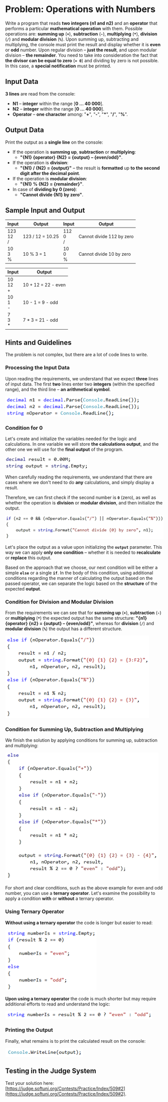 # Problem: Operations with Numbers

Write a program that reads **two integers (n1 and n2)** and an **operator** that performs a particular **mathematical operation** with them. Possible operations are: **summing up** (**`+`**), **subtraction** (**`-`**), **multiplying** (**`*`**), **division** (**`/`**) and **modular division** (**`%`**). Upon summing up, subtracting and multiplying, the console must print the result and display whether it is **even** or **odd** number. Upon regular division – **just the result**, and upon modular division – **the remainder**. You need to take into consideration the fact that **the divisor can be equal to zero** (**`= 0`**) and dividing by zero is not possible. In this case, a **special notification** must be printed.

## Input Data

**3 lines** are read from the console:

- **N1** – **integer** within the range [**0 … 40 000**].
- **N2** – **integer** within the range [**0 … 40 000**].
- **Operator** – **one character** among: "**+**", "**-**", "**\***", "**/**", "**%**".

## Output Data

Print the output as a **single line** on the console:

- If the operation is **summing up**, **subtraction** or **multiplying**:
  - **"{N1} {operator} {N2} = {output} – {even/odd}"**.
- If the operation is **division**:
  - **"{N1} / {N2} = {output}"** – the result is **formatted** up **to the second digit after the decimal point**.
- If the operation is **modular division**:
  - **"{N1} % {N2} = {remainder}"**.
- In case of **dividing by 0 (zero)**:
  - **"Cannot divide {N1} by zero"**.

## Sample Input and Output

| Input | Output | Input | Output |
|---|---|---|---|
|123<br>12<br>/|123 / 12 = 10.25|112<br>0<br>/|Cannot divide 112 by zero|
|10<br>3<br>%|10 % 3 = 1|10<br>0<br>%|Cannot divide 10 by zero|

| Input | Output |
|---|---|
|10<br>12<br>+|10 + 12 = 22 - even|
|10<br>1<br>-|10 - 1 = 9 - odd|
|7<br>3<br>\*|7 * 3 = 21 - odd|

## Hints and Guidelines

The problem is not complex, but there are a lot of code lines to write.

### Processing the Input Data

Upon reading the requirements, we understand that we expect **three** lines of input data. The first **two** lines enter two **integers** (within the specified range), and the third line – **an arithmetical symbol**. 

![](/assets/chapter-4-2-images/03.Operations-01.png)

### Condition for 0

Let's create and initialize the variables needed for the logic and calculations. In one variable we will store **the calculations output**, and the other one we will use for the **final output** of the program.

![](/assets/chapter-4-2-images/03.Operations-02.jpg)

When carefully reading the requirements, we understand that there are cases where we don't need to do **any** calculations, and simply display a result.

Therefore, we can first check if the second number is **`0`** (zero), as well as whether the operation is **division** or **modular division**, and then initialize the output.

![](/assets/chapter-4-2-images/03.Operations-03.jpg)

Let's place the output as a value upon initializing the **`output`** parameter. This way we can apply **only one condition** – whether it is needed to **recalculate** or **replace** this output. 

Based on the approach that we choose, our next condition will be either a simple **`else`** or a single **`if`**. In the body of this condition, using additional conditions regarding the manner of calculating the output based on the passed operator, we can separate the logic based on the **structure** of the expected **output**. 

### Condition for Division and Modular Division

From the requirements we can see that for **summing up** (**`+`**), **subtraction** (**`-`**) or **multiplying** (**`*`**) the expected output has the same structure: **"{n1} {operator} {n2} = {output} – {even/odd}"**, whereas for **division** (**`/`**) and **modular division** (**`%`**) the output has a different structure.

![](/assets/chapter-4-2-images/03.Operations-04.png)

### Condition for Summing Up, Subtraction and Multiplying

We finish the solution by applying conditions for summing up, subtraction and multiplying:

![](/assets/chapter-4-2-images/03.Operations-05.jpg)

For short and clear conditions, such as the above example for even and odd number, you can use a **ternary operator**. Let's examine the possibility to apply a condition **with** or **without** a ternary operator.

### Using Ternary Operator

**Without using a ternary operator** the code is longer but easier to read:

![](/assets/chapter-4-2-images/03.Operations-06.png)

**Upon using a ternary operator** the code is much shorter but may require additional efforts to read and understand the logic:

![](/assets/chapter-4-2-images/03.Operations-07.png)

### Printing the Output

Finally, what remains is to print the calculated result on the console:

![](/assets/chapter-4-2-images/03.Operations-08.png)

## Testing in the Judge System

Test your solution here: [https://judge.softuni.org/Contests/Practice/Index/509#2](https://judge.softuni.org/Contests/Practice/Index/509#2).
